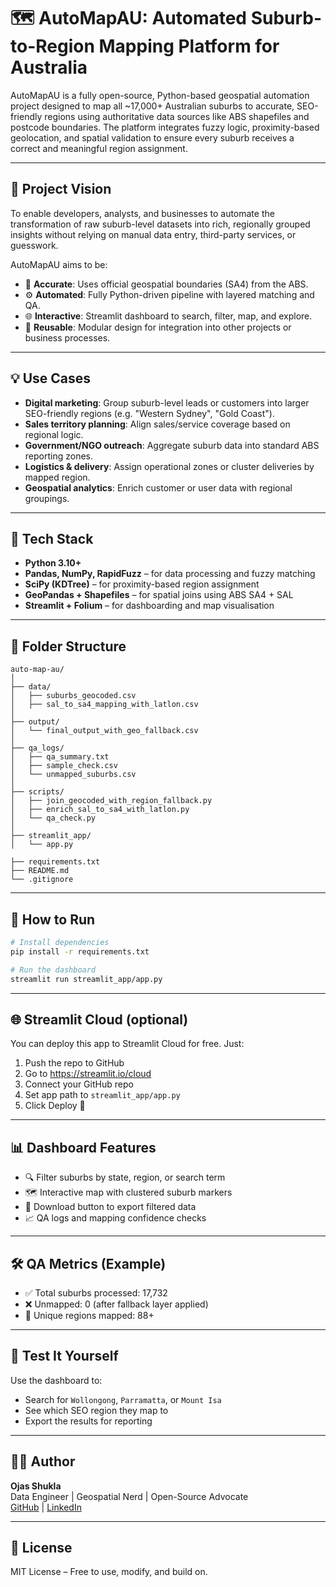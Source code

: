 
# 🗺️ AutoMapAU: Automated Suburb-to-Region Mapping Platform for Australia

AutoMapAU is a fully open-source, Python-based geospatial automation project designed to map all ~17,000+ Australian suburbs to accurate, SEO-friendly regions using authoritative data sources like ABS shapefiles and postcode boundaries. The platform integrates fuzzy logic, proximity-based geolocation, and spatial validation to ensure every suburb receives a correct and meaningful region assignment.

---

## 🎯 Project Vision

To enable developers, analysts, and businesses to automate the transformation of raw suburb-level datasets into rich, regionally grouped insights without relying on manual data entry, third-party services, or guesswork.

AutoMapAU aims to be:

- 📍 **Accurate**: Uses official geospatial boundaries (SA4) from the ABS.
- ⚙️ **Automated**: Fully Python-driven pipeline with layered matching and QA.
- 🌐 **Interactive**: Streamlit dashboard to search, filter, map, and explore.
- 🔄 **Reusable**: Modular design for integration into other projects or business processes.

---

## 💡 Use Cases

- **Digital marketing**: Group suburb-level leads or customers into larger SEO-friendly regions (e.g. "Western Sydney", "Gold Coast").
- **Sales territory planning**: Align sales/service coverage based on regional logic.
- **Government/NGO outreach**: Aggregate suburb data into standard ABS reporting zones.
- **Logistics & delivery**: Assign operational zones or cluster deliveries by mapped region.
- **Geospatial analytics**: Enrich customer or user data with regional groupings.

---

## 🧰 Tech Stack

- **Python 3.10+**
- **Pandas, NumPy, RapidFuzz** – for data processing and fuzzy matching
- **SciPy (KDTree)** – for proximity-based region assignment
- **GeoPandas + Shapefiles** – for spatial joins using ABS SA4 + SAL
- **Streamlit + Folium** – for dashboarding and map visualisation

---

## 📂 Folder Structure

```
auto-map-au/
│
├── data/
│   ├── suburbs_geocoded.csv
│   ├── sal_to_sa4_mapping_with_latlon.csv
│
├── output/
│   └── final_output_with_geo_fallback.csv
│
├── qa_logs/
│   ├── qa_summary.txt
│   ├── sample_check.csv
│   └── unmapped_suburbs.csv
│
├── scripts/
│   ├── join_geocoded_with_region_fallback.py
│   ├── enrich_sal_to_sa4_with_latlon.py
│   └── qa_check.py
│
├── streamlit_app/
│   └── app.py

├── requirements.txt
├── README.md
└── .gitignore
```

---

## 🚀 How to Run

```bash
# Install dependencies
pip install -r requirements.txt

# Run the dashboard
streamlit run streamlit_app/app.py
```

---

## 🌐 Streamlit Cloud (optional)

You can deploy this app to Streamlit Cloud for free. Just:

1. Push the repo to GitHub
2. Go to https://streamlit.io/cloud
3. Connect your GitHub repo
4. Set app path to `streamlit_app/app.py`
5. Click Deploy 🚀

---

## 📊 Dashboard Features

- 🔍 Filter suburbs by state, region, or search term
- 🗺️ Interactive map with clustered suburb markers
- 📄 Download button to export filtered data
- 📈 QA logs and mapping confidence checks

---

## 🛠️ QA Metrics (Example)

- ✅ Total suburbs processed: 17,732
- ❌ Unmapped: 0 (after fallback layer applied)
- 🧭 Unique regions mapped: 88+

---

## 🧪 Test It Yourself

Use the dashboard to:
- Search for `Wollongong`, `Parramatta`, or `Mount Isa`
- See which SEO region they map to
- Export the results for reporting

---

## 🧑‍💻 Author

**Ojas Shukla**  
Data Engineer | Geospatial Nerd | Open-Source Advocate  
[GitHub](https://github.com/your-handle) | [LinkedIn](https://linkedin.com/in/your-handle)

---

## 📘 License

MIT License – Free to use, modify, and build on.
